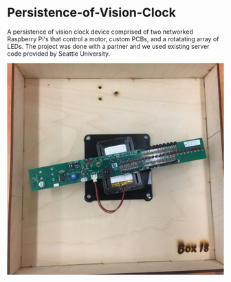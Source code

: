 # Persistence-of-Vision-Clock
A persistence of vision clock device comprised of two networked Raspberry Pi's that control a motor, custom PCBs, and a rotatating array of LEDs. The project was done with a partner and we used existing server code provided by Seattle University. 

![Image](https://github.com/carregh1/Persistence-of-Vision-Clock/blob/master/IMG_3729.jpg)
